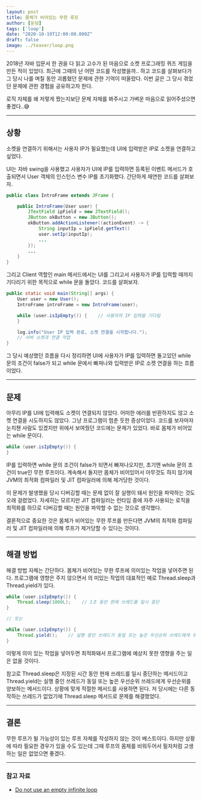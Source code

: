 ```yaml
---
layout: post  
title: 몸체가 비어있는 무한 루프
author: [둔덩]
tags: ['loop']
date: "2020-10-19T12:00:00.000Z"
draft: false
image: ../teaser/loop.png
---
```


2018년 자바 입문서 한 권을 다 읽고 고수가 된 마음으로 소켓 프로그래밍 퀴즈 게임을 만든 적이 있었다. 최근에 그때의 난 어떤 코드를 작성했을까.. 하고 코드를 살펴보다가 그 당시 나를 며칠 동안 괴롭혔던 문제에 관한 기억이 떠올랐다. 이번 글은 그 당시 겪었던 문제에 관한 경험을 공유하고자 한다.

로직 자체를 왜 저렇게 짰는지보단 문제 자체를 봐주시고 가벼운 마음으로 읽어주셨으면 좋겠다..😅

---

## 상황

소켓을 연결하기 위해서는 사용자 IP가 필요했는데 UI에 입력받은 IP로 소켓을 연결하고 싶었다.

UI는 자바 swing을 사용했고 사용자가 UI에 IP를 입력하면 등록된 이벤트 메서드가 호출되면서 User 객체의 인스턴스 변수 IP를 초기화했다. 간단하게 재연한 코드를 살펴보자.

```java
public class IntroFrame extends JFrame {

    public IntroFrame(User user) {
        JTextField ipField = new JTextField();
        JButton okButton = new JButton();
        okButton.addActionListener((actionEvent) -> { 
            String inputIp = ipField.getText()
            user.setIp(inputIp);
            ...
        });
        ...
    }
}
```

그리고 Client 역할인 main 메서드에서는 UI를 그리고서 사용자가 IP를 입력할 때까지 기다리기 위한 목적으로 while 문을 돌았다. 코드를 살펴보자.

```java
public static void main(String[] args) {
    User user = new User();
    IntroFrame introFrame = new IntroFrame(user);

    while (user.isIpEmpty()) {    // 사용자의 IP 입력을 기다림
    }

    log.info("User IP 입력 완료, 소켓 연결을 시작합니다.");
    // 서버 소켓과 연결 작업
}
```

그 당시 예상했던 흐름을 다시 정리하면 UI에 사용자가 IP를 입력하면 돌고있던 while 문의 조건이 false가 되고 while 문에서 빠져나와 입력받은 IP로 소켓 연결을 하는 흐름이었다.

---

## 문제

아무리 IP를 UI에 입력해도 소켓이 연결되지 않았다. 어떠한 에러를 반환하지도 않고 소켓 연결을 시도하지도 않았다. 그냥 프로그램이 멈춘 듯한 증상이었다. 코드를 보자마자 눈치챈 사람도 있겠지만 위에서 보여줬던 코드에는 문제가 있었다. 바로 몸체가 비어있는 while 문이다.

```java
while (user.isIpEmpty()) {
}
```

IP를 입력하면 while 문의 조건이 false가 되면서 빠져나오지만, 초기엔 while 문의 조건이 true인 무한 루프이다. 계속해서 돌지만 몸체가 비어있어서 아무것도 하지 않기에 JVM의 최적화 컴파일러 및 JIT 컴파일러에 의해 제거당한 것이다.

이 문제가 발생했을 당시 디버깅할 때는 문제 없이 잘 실행이 돼서 원인을 파악하는 것도 오래 걸렸었다. 자세히는 모르지만 JIT 컴파일러는 런타임 중에 자주 사용되는 로직을 최적화를 하므로 디버깅할 때는 원인을 파악할 수 없는 것으로 생각했다.

결론적으로 중요한 것은 몸체가 비어있는 무한 루프를 만든다면 JVM의 최적화 컴파일러 및 JIT 컴파일러에 의해 루프가 제거당할 수 있다는 것이다.

---

## 해결 방법

해결 방법 자체는 간단하다. 몸체가 비어있는 무한 루프에 의미있는 작업을 넣어주면 된다. 프로그램에 영향은 주지 않으면서 의 미있는 작업의 대표적인 예로 Thread.sleep과 Thread.yield가 있다.

```java
while (user.isIpEmpty()) {
    Thread.sleep(1000L);    // 1초 동안 현재 쓰레드를 일시 중단
}

// 또는 

while (user.isIpEmpty()) {
    Thread.yield();    // 실행 중인 쓰레드가 동일 또는 높은 우선순위 쓰레드에게 우선순위를 양보
}
```

이렇게 의미 있는 작업을 넣어두면 최적화돼서 프로그램에 예상치 못한 영향을 주는 일은 없을 것이다.

참고로 Thread.sleep은 지정된 시간 동안 현재 쓰레드를 일시 중단하는 메서드이고 Thread.yield는 실행 중인 쓰레드가 동일 또는 높은 우선순위 쓰레드에게 우선순위를 양보하는 메서드이다. 상황에 맞게 적절한 메서드를 사용하면 된다. 저 당시에는 다른 동작하는 쓰레드가 없었기에 Thread.sleep 메서드로 문제를 해결했었다.

---

## 결론

무한 루프가 될 가능성이 있는 루프 자체를 작성하지 않는 것이 베스트이다. 하지만 상황에 따라 필요한 경우가 있을 수도 있는데 그때 루프의 몸체를 비워두어서 필자처럼 고생하는 일은 없었으면 좋겠다.

---

### 참고 자료

-   [Do not use an empty infinite loop](https://wiki.sei.cmu.edu/confluence/display/java/MSC01-J.+Do+not+use+an+empty+infinite+loop)